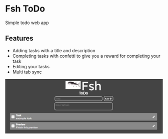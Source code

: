 # Fsh ToDo
Simple todo web app

## Features
- Adding tasks with a title and description
- Completing tasks with confetti to give you a reward for completing your task
- Editing your tasks
- Multi tab sync

![Image demostration](preview2.png)
